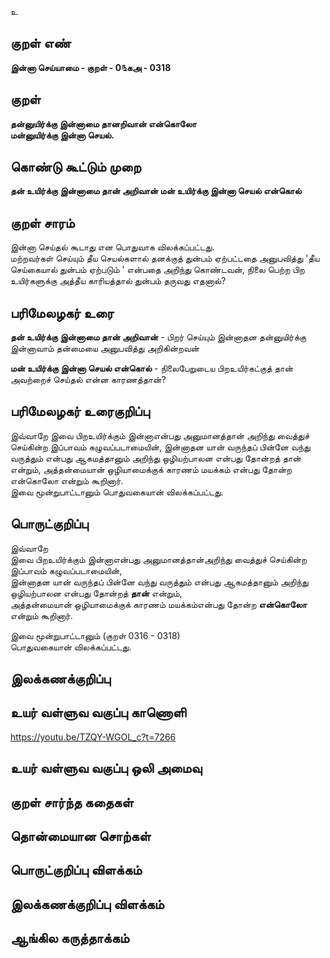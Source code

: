 உ

## குறள் எண் 

**இன்னா செய்யாமை - குறள் - 0௩கஅ - 0318**  

## குறள் 

**தன்னுயிர்க்கு இன்னாமை தானறிவான் என்கொலோ  
மன்னுயிர்க்கு இன்னா செயல்.**

## கொண்டு கூட்டும் முறை

**தன் உயிர்க்கு இன்னாமை தான் அறிவான் மன் உயிர்க்கு இன்னா செயல் என்கொல்**

## குறள் சாரம் 

இன்னா செய்தல் கூடாது என பொதுவாக விலக்கப்பட்டது.  
மற்றவர்கள் செய்யும் தீய செயல்களால் தனக்குத் துன்பம் ஏற்பட்டதை அனுபவித்து 'தீய செய்கையால் துன்பம் ஏற்படும் ' என்பதை அறிந்து கொண்டவன், நிலை பெற்ற பிற உயிர்களுக்கு அத்தீய காரியத்தால் துன்பம் தருவது எதனால்?

## பரிமேலழகர் உரை

**தன் உயிர்க்கு இன்னாமை தான் அறிவான்** - பிறர் செய்யும் இன்னாதன தன்னுயிர்க்கு இன்னாவாம் தன்மையை அனுபவித்து அறிகின்றவன்  

**மன் உயிர்க்கு இன்னா செயல் என்கொல்** - நிலைபேறுடைய பிறஉயிர்கட்குத் தான் அவற்றைச் செய்தல் என்ன காரணத்தான்?   

## பரிமேலழகர் உரைகுறிப்பு   

இவ்வாறே இவை பிறஉயிர்க்கும் இன்னாஎன்பது அனுமானத்தான் அறிந்து வைத்துச் செய்கின்ற இப்பாவம் கழுவப்படாமையின், இன்னாதன யான் வருந்தப் பின்னே வந்து வருத்தும் என்பது ஆகமத்தானும் அறிந்து ஒழியற்பாலன என்பது தோன்றத் தான் என்றும், அத்தன்மையான் ஒழியாமைக்குக் காரணம் மயக்கம் என்பது தோன்ற என்கொலோ என்றும் கூறினார்.   
இவை மூன்றுபாட்டானும் பொதுவகையான் விலக்கப்பட்டது.  

## பொருட்குறிப்பு 

இவ்வாறே   
இவை பிறஉயிர்க்கும் இன்னாஎன்பது அனுமானத்தான்அறிந்து வைத்துச் செய்கின்ற இப்பாவம் கழுவப்படாமையின்,   
இன்னாதன யான் வருந்தப் பின்னே வந்து வருத்தும் என்பது ஆகமத்தானும் அறிந்து ஒழியற்பாலன என்பது தோன்றத் **தான்** என்றும்,  
அத்தன்மையான் ஒழியாமைக்குக் காரணம் மயக்கம்என்பது தோன்ற **என்கொலோ** என்றும் கூறினார்.   

இவை மூன்றுபாட்டானும் (குறள் 0316 - 0318)   
பொதுவகையான் விலக்கப்பட்டது.    

## இலக்கணக்குறிப்பு  


## உயர் வள்ளுவ வகுப்பு காணொளி

https://youtu.be/TZQY-WGOL_c?t=7266

## உயர் வள்ளுவ வகுப்பு ஒலி அமைவு 

 
## குறள் சார்ந்த கதைகள் 


## தொன்மையான சொற்கள்


## பொருட்குறிப்பு விளக்கம்


## இலக்கணக்குறிப்பு விளக்கம்


## ஆங்கில கருத்தாக்கம் 


